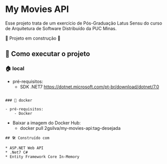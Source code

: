 #  My Movies API
Esse projeto trata de um exercício de Pós-Graduação Latus Sensu do curso de Arquitetura de Software Distribuído da PUC Minas. 

:construction: Projeto em construção :construction:

## 📍 Como executar o projeto

### 🏠 local

- pré-requisitos:
    - SDK .NET7
        https://dotnet.microsoft.com/pt-br/download/dotnet/7.0

```

### 🐳 docker

- pré-requisitos:
    - Docker

```
- Baixar a imagem do Docker Hub: 
   - docker pull 2gsilva/my-movies-api:tag-desejada
   
```
## 🛠️ Construído com

* ASP.NET Web API
* .Net7 C#
* Entity Framework Core In-Memory
